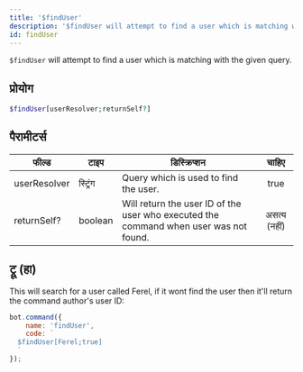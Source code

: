 ```yaml
---
title: '$findUser'
description: '$findUser will attempt to find a user which is matching with the given query.'
id: findUser
---
```


`$findUser` will attempt to find a user which is matching with the given query.

## प्रोयोग

```php
$findUser[userResolver;returnSelf?]
```

## पैरामीटर्स

| फील्ड        | टाइप     | डिस्क्रिप्शन                                                                          |    चाहिए     |
| ------------ | -------- | ------------------------------------------------------------------------------------- |:------------:|
| userResolver | स्ट्रिंग | Query which is used to find the user.                                                 |     true     |
| returnSelf?  | boolean  | Will return the user ID of the user who executed the command when user was not found. | असत्य (नहीं) |

## ट्रू (हा)

This will search for a user called Ferel, if it wont find the user then it'll return the command author's user ID:

```javascript
bot.command({
    name: 'findUser',
    code: `
  $findUser[Ferel;true]
  `
});
```
